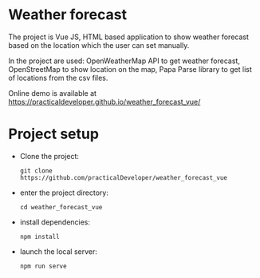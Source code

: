 # Weather forecast
The project is Vue JS, HTML based application to show weather forecast based on the location which the user can set manually.

In the project are used: OpenWeatherMap API to get weather forecast, OpenStreetMap to show location on the map, Papa Parse library to get list of locations from the csv files.

Online demo is available at https://practicaldeveloper.github.io/weather_forecast_vue/

# Project setup

- Clone the project:
  ```
  git clone https://github.com/practicalDeveloper/weather_forecast_vue
  ```
- enter the project directory:
  ```
  cd weather_forecast_vue
  ```
- install dependencies:
  ```
  npm install
  ```
- launch the local server:
  ```
  npm run serve
  ```
  
